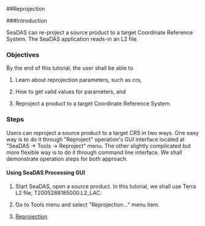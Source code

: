 ##Reprojection

###Introduction

SeaDAS can re-project a source product to a target Coordinate Reference System.  The SeaDAS application reads-in an L2 file.

### Objectives

By the end of this tutorial, the user shall be able to

1) Learn about reprojection parameters, such as crs,

2) How to get valid values for parameters, and

3) Reproject a product to a target Coordinate Reference System.

### Steps

Users can reproject a source product to a target CRS in two ways. One easy way is to do it through "Reproject" operation's
 GUI interface located at "SeaDAS -> Tools -> Reproject" menu. The other slightly complicated but more flexible way is
 to do it through command line interface. We shall demonstrate operation steps for both approach.

#### Using SeaDAS Processing GUI

1. Start SeaDAS, open a source product. In this tutorial, we shall use Terra L2 file, T2005288185000.L2_LAC.

2. Go to Tools menu and select "Reprojection..." menu item.

3. [Reprojection](file:///Users/aabduraz/Desktop/Screen%20Shot%202014-02-24%20at%2010.00.34%20AM.png)